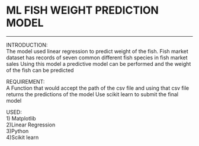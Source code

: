 <h1>ML FISH WEIGHT PREDICTION MODEL</h1><hr>

INTRODUCTION:<br>
          The model used linear regression to predict weight of the fish. Fish market dataset has records of seven common different fish species in fish market sales Using this model a predictive model can be performed and the weight of the fish can be predicted
          
 REQUIREMENT:<br>
           A Function that would accept the path of the csv file and using that csv file returns the predictions of the model
           Use scikit learn to submit the final model
           
 USED:<br>
          1) Matplotlib <br>
          2)Linear Regression<br>
          3)Python<br>
          4)Scikit learn<br>
          
          
          
